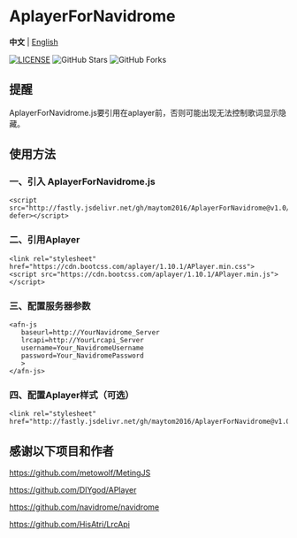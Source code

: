# AplayerForNavidrome
**中文** | [English](https://github.com/maytom2016/AplayerForNavidrome/blob/main/EN_README.md)

[![LICENSE](https://img.shields.io/github/license/mashape/apistatus.svg?style=flat-square&label=LICENSE)](https://github.com/maytom2016/AplayerForNavidrome/blob/master/LICENSE)
![GitHub Stars](https://img.shields.io/github/stars/maytom2016/AplayerForNavidrome?style=flat-square&label=Stars&logo=github)
![GitHub Forks](https://img.shields.io/github/forks/maytom2016/AplayerForNavidrome.svg?style=flat-square&label=Forks&logo=github)

## 提醒
AplayerForNavidrome.js要引用在aplayer前，否则可能出现无法控制歌词显示隐藏。

## 使用方法 


### 一、引入 AplayerForNavidrome.js
```
<script src="http://fastly.jsdelivr.net/gh/maytom2016/AplayerForNavidrome@v1.0/min/aplayerfornavidrome.min.js" defer></script>
```

### 二、引用Aplayer
```
<link rel="stylesheet" href="https://cdn.bootcss.com/aplayer/1.10.1/APlayer.min.css">
<script src="https://cdn.bootcss.com/aplayer/1.10.1/APlayer.min.js"></script>
```
### 三、配置服务器参数
```
<afn-js
   baseurl=http://YourNavidrome_Server
   lrcapi=http://YourLrcapi_Server
   username=Your_NavidromeUsername
   password=Your_NavidromePassword
   >
</afn-js>
```
### 四、配置Aplayer样式（可选）
```
<link rel="stylesheet" href="http://fastly.jsdelivr.net/gh/maytom2016/AplayerForNavidrome@v1.0/min/aplayerstyle.min.css">
```
## 感谢以下项目和作者

https://github.com/metowolf/MetingJS

https://github.com/DIYgod/APlayer

https://github.com/navidrome/navidrome

https://github.com/HisAtri/LrcApi

